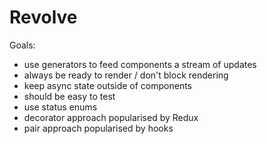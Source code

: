 # Revolve

Goals:

- use generators to feed components a stream of updates
- always be ready to render / don't block rendering
- keep async state outside of components
- should be easy to test
- use status enums
- decorator approach popularised by Redux
- pair approach popularised by hooks